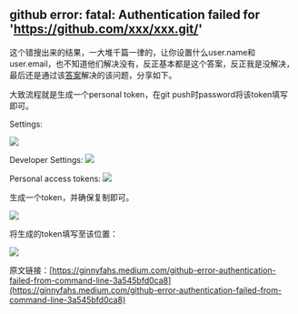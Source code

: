 ## github error: fatal: Authentication failed for 'https://github.com/xxx/xxx.git/'

这个错搜出来的结果，一大堆千篇一律的，让你设置什么user.name和user.email，也不知道他们解决没有，反正基本都是这个答案，反正我是没解决，最后还是通过该[答案](https://ginnyfahs.medium.com/github-error-authentication-failed-from-command-line-3a545bfd0ca8)解决的该问题，分享如下。

大致流程就是生成一个personal token，在git push时password将该token填写即可。

Settings:

![](https://cdn.jsdelivr.net/gh/talkzhang/imgs-bed@master/image/20210907181432.png)

Developer Settings:
![](https://cdn.jsdelivr.net/gh/talkzhang/imgs-bed@master/image/20210907181632.png)

Personal access tokens:
![](https://cdn.jsdelivr.net/gh/talkzhang/imgs-bed@master/image/20210907184518.png)

生成一个token，并确保复制即可。

![](https://cdn.jsdelivr.net/gh/talkzhang/imgs-bed@master/image/20210907184613.png)

将生成的token填写至该位置：

![](https://cdn.jsdelivr.net/gh/talkzhang/imgs-bed@master/image/20210907184925.png)

原文链接：[https://ginnyfahs.medium.com/github-error-authentication-failed-from-command-line-3a545bfd0ca8](https://ginnyfahs.medium.com/github-error-authentication-failed-from-command-line-3a545bfd0ca8)